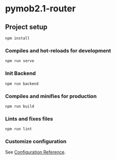 # pymob2.1-router

## Project setup
```
npm install
```

### Compiles and hot-reloads for development
```
npm run serve
```

### Init Backend
```
npm run backend
```

### Compiles and minifies for production
```
npm run build
```

### Lints and fixes files
```
npm run lint
```

### Customize configuration
See [Configuration Reference](https://cli.vuejs.org/config/).
